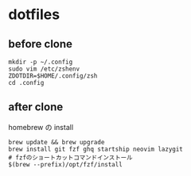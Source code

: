 # dotfiles

## before clone

```
mkdir -p ~/.config
sudo vim /etc/zshenv
ZDOTDIR=$HOME/.config/zsh
cd .config
```

## after clone

homebrew の install

```
brew update && brew upgrade
brew install git fzf ghq startship neovim lazygit
# fzfのショートカットコマンドインストール
$(brew --prefix)/opt/fzf/install
```
